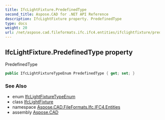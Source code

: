 ```yaml
---
title: IfcLightFixture.PredefinedType
second_title: Aspose.CAD for .NET API Reference
description: IfcLightFixture property. PredefinedType
type: docs
weight: 20
url: /net/aspose.cad.fileformats.ifc.ifc4.entities/ifclightfixture/predefinedtype/
---
```

## IfcLightFixture.PredefinedType property

PredefinedType

```csharp
public IfcLightFixtureTypeEnum PredefinedType { get; set; }
```

### See Also

* enum [IfcLightFixtureTypeEnum](../../../aspose.cad.fileformats.ifc.ifc4.types/ifclightfixturetypeenum/)
* class [IfcLightFixture](../)
* namespace [Aspose.CAD.FileFormats.Ifc.IFC4.Entities](../../ifclightfixture/)
* assembly [Aspose.CAD](../../../)


